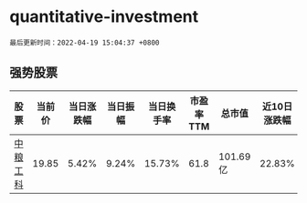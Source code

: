 # quantitative-investment

`最后更新时间：2022-04-19 15:04:37 +0800`

## 强势股票

|股票|当前价|当日涨跌幅|当日振幅|当日换手率|市盈率TTM|总市值|近10日涨跌幅|
|----|----|----|----|----|----|----|----|
|[中粮工科](https://xueqiu.com/S/SZ301058)|19.85|5.42%|9.24%|15.73%|61.8|101.69亿|22.83%|
